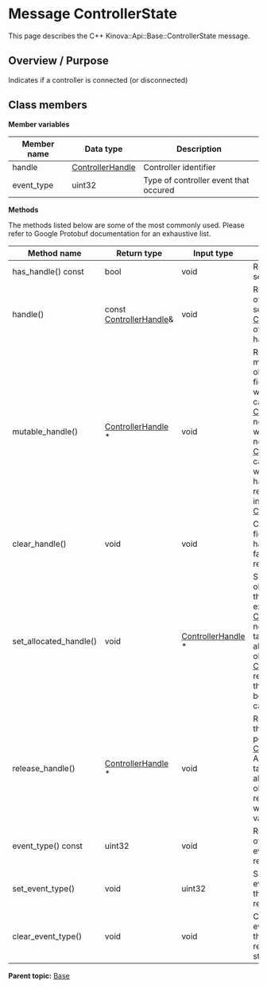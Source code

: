 # Message ControllerState

This page describes the C++ Kinova::Api::Base::ControllerState message.

## Overview / Purpose

Indicates if a controller is connected \(or disconnected\)

## Class members

 **Member variables** 

|Member name|Data type|Description|
|-----------|---------|-----------|
|handle| [ControllerHandle](msg_Base_ControllerHandle.md#)|Controller identifier|
|event\_type|uint32|Type of controller event that occured|

 **Methods** 

The methods listed below are some of the most commonly used. Please refer to Google Protobuf documentation for an exhaustive list.

|Method name|Return type|Input type|Description|
|-----------|-----------|----------|-----------|
|has\_handle\(\) const|bool|void|Returns true if handle is set.|
|handle\(\)|const [ControllerHandle](msg_Base_ControllerHandle.md#)&|void|Returns the current value of handle. If handle is not set, returns a [ControllerHandle](msg_Base_ControllerHandle.md#) with none of its fields set \(possibly handle::default\_instance\(\)\).|
|mutable\_handle\(\)| [ControllerHandle](msg_Base_ControllerHandle.md#) \*|void|Returns a pointer to the mutable [ControllerHandle](msg_Base_ControllerHandle.md#) object that stores the field's value. If the field was not set prior to the call, then the returned [ControllerHandle](msg_Base_ControllerHandle.md#) will have none of its fields set \(i.e. it will be identical to a newly-allocated [ControllerHandle](msg_Base_ControllerHandle.md#)\). After calling this, has\_handle\(\) will return true and handle\(\) will return a reference to the same instance of [ControllerHandle](msg_Base_ControllerHandle.md#).|
|clear\_handle\(\)|void|void|Clears the value of the field. After calling this, has\_handle\(\) will return false and handle\(\) will return the default value.|
|set\_allocated\_handle\(\)|void| [ControllerHandle](msg_Base_ControllerHandle.md#) \*|Sets the [ControllerHandle](msg_Base_ControllerHandle.md#) object to the field and frees the previous field value if it exists. If the [ControllerHandle](msg_Base_ControllerHandle.md#) pointer is not NULL, the message takes ownership of the allocated [ControllerHandle](msg_Base_ControllerHandle.md#) object and has\_ [ControllerHandle](msg_Base_ControllerHandle.md#)\(\) will return true. Otherwise, if the handle is NULL, the behavior is the same as calling clear\_handle\(\).|
|release\_handle\(\)| [ControllerHandle](msg_Base_ControllerHandle.md#) \*|void|Releases the ownership of the field and returns the pointer of the [ControllerHandle](msg_Base_ControllerHandle.md#) object. After calling this, caller takes the ownership of the allocated [ControllerHandle](msg_Base_ControllerHandle.md#) object, has\_handle\(\) will return false, and handle\(\) will return the default value.|
|event\_type\(\) const|uint32|void|Returns the current value of event\_type. If the event\_type is not set, returns 0.|
|set\_event\_type\(\)|void|uint32|Sets the value of event\_type. After calling this, event\_type\(\) will return value.|
|clear\_event\_type\(\)|void|void|Clears the value of event\_type. After calling this, event\_type\(\) will return the empty string/empty bytes.|

**Parent topic:** [Base](../references/summary_Base.md)

